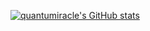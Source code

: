 [![quantumiracle's GitHub stats](https://github-readme-stats.vercel.app/api?username=quantumiracle&show_icons=true&theme=tokyonight)](https://github.com/anuraghazra/github-readme-stats)
